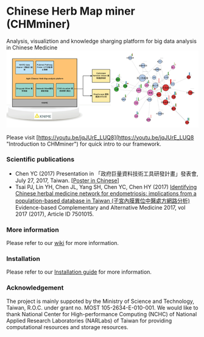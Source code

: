 # Chinese Herb Map miner (CHMminer)
Analysis, visualiztion and knowledge sharging platform for big data analysis in Chinese Medicine
![Analysis Framework](https://github.com/Yuchunchen/CHMminer/blob/master/wiki/img/framework_title.png)

Please visit [https://youtu.be/jqJUrE_LUQ8](https://youtu.be/jqJUrE_LUQ8 "Introduction to CHMminer") for quick intro to our framework.

### Scientific publications
- Chen YC (2017) Presentation in 「政府巨量資料技術工具研發計畫」發表會, July 27, 2017, Taiwan.  [[Poster in Chinese](https://github.com/Yuchunchen/CHMminer/blob/master/wiki/img/Presentation.20170725.jpg)]
- Tsai PJ, Lin YH, Chen JL, Yang SH, Chen YC, Chen HY (2017) [Identifying Chinese herbal medicine network for endometriosis: implications from a population-based database in Taiwan  (子宮內膜異位中醫處方網路分析)](https://www.hindawi.com/journals/ecam/2017/7501015/) Evidence-based Complementary and Alternative Medicine 2017, vol 2017 (2017), Article ID 7501015.

### More information
Please refer to our [wiki](https://github.com/Yuchunchen/CHMminer/wiki) for more information.

### Installation
Please refer to our [Installation guide](https://github.com/Yuchunchen/CHMminer/wiki/Installation-guide) for more information.

### Acknowledgement ###
The project is mainly suppoted by the Ministry of Science and Technology, Taiwan, R.O.C. under grant no. MOST 105-2634-E-010-001. We would like to thank National Center for High-performance Computing (NCHC) of National Applied Research Laboratories (NARLabs) of Taiwan for providing computational resources and storage resources.
